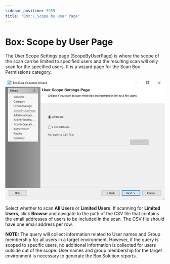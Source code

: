 ```yaml
---
sidebar_position: 5959
title: "Box:\_Scope by User Page"
---
```


# Box: Scope by User Page

The User Scope Settings page (ScopeByUserPage) is where the scope of the scan can be limited to specified users and the resulting scan will only scan for the specified users. It is a wizard page for the Scan Box Permissions category.

![Box DC Wizard User Scope Settings page](../../../../../../../static/images/AccessAnalyzer_12.0/Content/Resources/Images/EnterpriseAuditor/Admin/DataCollector/Box/ScopeByUser.png "Box DC Wizard User Scope Settings page")

Select whether to scan **All Users** or **Limited Users**. If scanning for **Limited Users**, click **Browse** and navigate to the path of the CSV file that contains the email addresses of users to be included in the scan. The CSV file should have one email address per row.

**NOTE:** The query will collect information related to User names and Group membership for all users in a target environment. However, if the query is scoped to specific users, no additional information is collected for users outside out of the scope. User names and group membership for the target environment is necessary to generate the Box Solution reports.